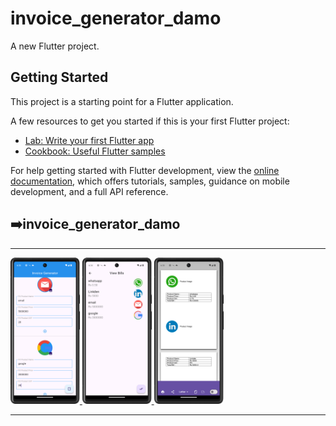 # invoice_generator_damo

A new Flutter project.

## Getting Started

This project is a starting point for a Flutter application.

A few resources to get you started if this is your first Flutter project:

- [Lab: Write your first Flutter app](https://docs.flutter.dev/get-started/codelab)
- [Cookbook: Useful Flutter samples](https://docs.flutter.dev/cookbook)

For help getting started with Flutter development, view the
[online documentation](https://docs.flutter.dev/), which offers tutorials,
samples, guidance on mobile development, and a full API reference.


<h2>➡️invoice_generator_damo </h2>
<hr>
<p>
<a href ="">
<img src="https://github.com/Prafulpatnecha/invoice_generator_damo/blob/master/Screenshot_20240530_183537.png" width="22%" Height="35%">
<img src="https://github.com/Prafulpatnecha/invoice_generator_damo/blob/master/Screenshot_20240530_183501.png" width="22%" Height="35%">
<img src="https://github.com/Prafulpatnecha/invoice_generator_damo/blob/master/Screenshot_20240530_183513.png" width="22%" Height="35%">
</a>
</p>
<hr>
